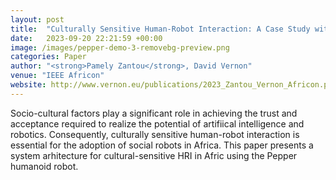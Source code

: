```yaml
---
layout: post
title:  "Culturally Sensitive Human-Robot Interaction: A Case Study with the Pepper Humanoid Robot"
date:   2023-09-20 22:21:59 +00:00
image: /images/pepper-demo-3-removebg-preview.png
categories: Paper
author: "<strong>Pamely Zantou</strong>, David Vernon"
venue: "IEEE Africon"
website: http://www.vernon.eu/publications/2023_Zantou_Vernon_Africon.pdf
---
```

Socio-cultural factors play a significant role in achieving the trust and acceptance required to realize the potential of artifiical intelligence and robotics. Consequently, culturally sensitive human-robot interaction is essential for the adoption of social robots in Africa. This paper presents a system arhitecture for cultural-sensitive HRI in Afric using the Pepper humanoid robot.



